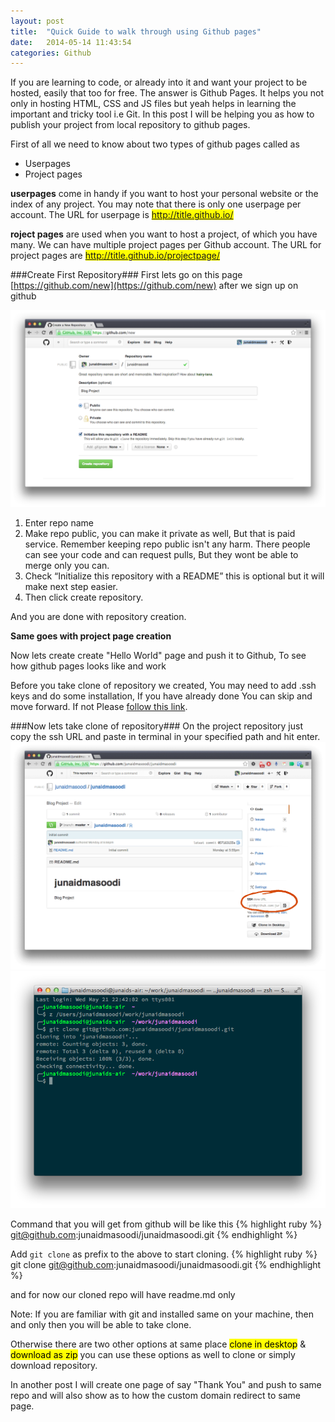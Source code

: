 ```yaml
---
layout: post
title:  "Quick Guide to walk through using Github pages"
date:   2014-05-14 11:43:54
categories: Github
---
```


If you are learning to code, or already into it and want your project to be hosted, easily that too for free. The answer is Github Pages. It helps you not only in hosting HTML, CSS and JS files but yeah helps in learning the important and tricky tool i.e Git. In this post I will be helping you as how to publish your project from local repository to github pages.


First of all we need to know about two types of github pages called as

* Userpages
* Project pages

**userpages** come in handy if you want to host your personal website or the index of any project. You may note that there is only one userpage per account. The URL for userpage is <mark>http://title.github.io/ </mark>

**roject pages** are used when you want to host a project, of which you have many. We can have multiple project pages per Github account. The URL for project pages are <mark>http://title.github.io/projectpage/</mark>

###Create First Repository###
First lets go on this page [https://github.com/new](https://github.com/new) after we sign up on github

![Create First repo](/images/githubpages/create-repo.png "Create First repo")

1. Enter repo name
2. Make repo public, you can make it private as well, But that is paid service. Remember keeping repo public isn't any harm. There people can see your code and can request pulls, But they wont be able to merge only you can.
3. Check “Initialize this repository with a README” this is optional but it will make next step easier.
4. Then click create repository.

And you are done with repository creation.

__Same goes with project page creation__

Now lets create create "Hello World" page and push it to Github, To see how github pages looks like and work

Before you take clone of repository we created, You may need to add .ssh keys and do some installation, If you have already done You can skip and move forward. If not Please [follow this link](https://help.github.com/articles/generating-ssh-keys). 

###Now lets take clone of repository###
On the project repository just copy the ssh URL and paste in terminal in your specified path and hit enter.
![Clone the repo](/images/githubpages/clone.png "Clone your repository")
![Clone the repo](/images/githubpages/cloning.png "Cloning your repository")

Command that you will get from github will be like this
{% highlight ruby %}
git@github.com:junaidmasoodi/junaidmasoodi.git
{% endhighlight %}

Add `git clone` as prefix to the above to start cloning.
{% highlight ruby %}
git clone git@github.com:junaidmasoodi/junaidmasoodi.git
{% endhighlight %}

and for now our cloned repo will have readme.md only

<div class="notes"><span>Note:</span> If you are familiar with git and installed same on your machine, then and only then you will be able to take clone.</div>

Otherwise there are two other options at same place <mark>clone in desktop</mark> & <mark>download as zip</mark> you can use these options as well to clone or simply download repository.

In another post I will create one page of say "Thank You" and push to same repo and will also show as to how the custom domain redirect to same page.
